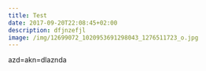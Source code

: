 ```yaml
---
title: Test
date: 2017-09-20T22:08:45+02:00
description: dfjnzefjl
image: /img/12699072_1020953691298043_1276511723_o.jpg
---
```

azd=akn=dlaznda
